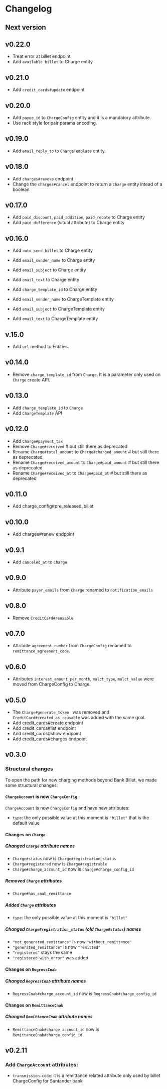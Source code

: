 # Changelog

## Next version

## v0.22.0

- Treat error at billet endpoint
- Add `available_billet` to Charge entity

## v0.21.0

- Add `credit_cards#update` endpoint

## v0.20.0

- Add `payee_id` to `ChargeConfig` entity and it is a mandatory attribute.
- Use rack style for pair params encoding.

## v0.19.0

- Add `email_reply_to` to `ChargeTemplate` entity.

## v0.18.0

- Add `charges#revoke` endpoint
- Change the `charges#cancel` endpoint to return a `Charge` entity intead of a boolean

## v0.17.0

- Add `paid_discount`, `paid_addition`, `paid_rebate` to Charge entity
- Add `paid_difference` (vitual attribute) to Charge entity

## v0.16.0

- Add `auto_send_billet` to Charge entity
- Add `email_sender_name` to Charge entity
- Add `email_subject` to Charge entity
- Add `email_text` to Charge entity
- Add `charge_template_id` to Charge entity

- Add `email_sender_name` to ChargeTemplate entity
- Add `email_subject` to ChargeTemplate entity
- Add `email_text` to ChargeTemplate entity

## v.15.0

- Add `url` method to Entities.

## v0.14.0

- Remove `charge_template_id` from `Charge`. It is a parameter only used on `Charge` create API.

## v0.13.0

- Add `charge_template_id` to `Charge`
- Add `ChargeTemplate` API

## v0.12.0

- Add `Charge#payment_tax`
- Remove `Charge#received` # but still there as deprecated
- Rename `Charge#total_amount` to `Charge#charged_amount` # but still there as deprecated
- Rename `Charge#received_amount` to `Charge#paid_amount` # but still there as deprecated
- Rename `Charge#received_at` to `Charge#paid_at` # but still there as deprecated

## v0.11.0

- Add charge_config#pre_released_billet

## v0.10.0

- Add charges#renew endpoint

## v0.9.1

- Add `canceled_at` to `Charge`

## v0.9.0

- Attribute `payer_emails` from `Charge` renamed to  `notification_emails`

## v0.8.0

- Remove `CreditCard#reusable`

## v0.7.0

- Attribute `agreement_number` from `ChargeConfig` renamed to `remittance_agreement_code`.

## v0.6.0

- Attributes `interest_amount_per_month`, `mulct_type`, `mulct_value` were moved from ChargeConfig to Charge.

## v0.5.0

- The `Charge#generate_token ` was removed and `CreditCard#created_as_reusable` was added with the same goal.
- Add credit_cards#create endpoint
- Add credit_cards#list endpoint
- Add credit_cards#show endpoint
- Add credit_cards#charges endpoint

## v0.3.0

### Structural changes

To open the path for new charging methods beyond Bank Billet, we made some structural changes:

#### `ChargeAccount` is now `ChargeConfig`

`ChargeAccount` is now `ChargeConfig` and have new attributes:

- `type`: the only possible value at this moment is `"billet"` that is the default value

#### Changes on `Charge`

##### Changed `Charge` attribute names

- `Charge#status` now is `Charge#registration_status`
- `Charge#registered` now is `Charge#registrable`
- `Charge#charge_account_id` now is `Charge#charge_config_id`

##### Removed `Charge` attributes

- `Charge#has_cnab_remittance`

##### Added `Charge` attributes

- `type`: the only possible value at this moment is `"billet"`

##### Changed `Charge#registration_status` (old `Charge#status`) names

- `"not_generated_remittance"` is now `"without_remittance"`
- `"generated_remittance"` is now `"remitted"`
- `"registered"` stays the same
- `"registered_with_error"` was added

#### Changes on `RegressCnab`

##### Changed `RegressCnab` attribute names

- `RegressCnab#charge_account_id` now is `RegressCnab#charge_config_id`

#### Changes on `RemittanceCnab`

##### Changed `RemittanceCnab` attribute names

- `RemittanceCnab#charge_account_id` now is `RemittanceCnab#charge_config_id`


## v0.2.11

### Add `ChargeAccount` attributes:

- `transmission-code`: it is a remittance related attribute only used by billet ChargeConfig for Santander bank

